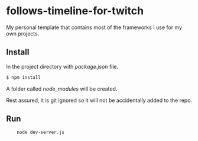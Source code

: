 # follows-timeline-for-twitch

My personal template that contains most of the frameworks I use for my own projects.

## Install

In the project directory with *package.json* file.

```bash
$ npm install
```

A folder called *node_modules* will be created.

Rest assured, it is git ignored so it will not be accidentally added to the repo.

## Run

```bash
    node dev-server.js
```
